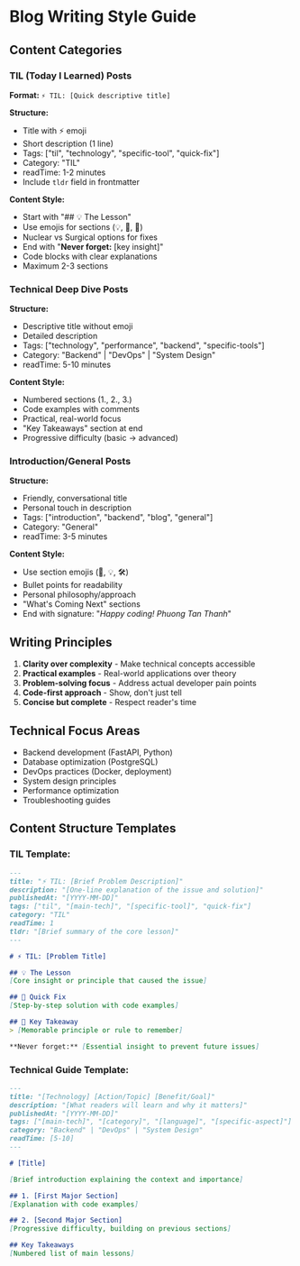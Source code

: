# Blog Writing Style Guide

## Content Categories

### TIL (Today I Learned) Posts
**Format:** `⚡ TIL: [Quick descriptive title]`

**Structure:**
- Title with ⚡ emoji
- Short description (1 line)
- Tags: ["til", "technology", "specific-tool", "quick-fix"]
- Category: "TIL"
- readTime: 1-2 minutes
- Include `tldr` field in frontmatter

**Content Style:**
- Start with "## 💡 The Lesson" 
- Use emojis for sections (💡, 🔧, 🎯)
- Nuclear vs Surgical options for fixes
- End with "**Never forget:** [key insight]"
- Code blocks with clear explanations
- Maximum 2-3 sections

### Technical Deep Dive Posts
**Structure:**
- Descriptive title without emoji
- Detailed description
- Tags: ["technology", "performance", "backend", "specific-tools"]
- Category: "Backend" | "DevOps" | "System Design"
- readTime: 5-10 minutes

**Content Style:**
- Numbered sections (1., 2., 3.)
- Code examples with comments
- Practical, real-world focus
- "Key Takeaways" section at end
- Progressive difficulty (basic → advanced)

### Introduction/General Posts
**Structure:**
- Friendly, conversational title
- Personal touch in description
- Tags: ["introduction", "backend", "blog", "general"]
- Category: "General"
- readTime: 3-5 minutes

**Content Style:**
- Use section emojis (🚀, 💡, 🛠️)
- Bullet points for readability
- Personal philosophy/approach
- "What's Coming Next" sections
- End with signature: "*Happy coding!* *Phuong Tan Thanh*"

## Writing Principles

1. **Clarity over complexity** - Make technical concepts accessible
2. **Practical examples** - Real-world applications over theory
3. **Problem-solving focus** - Address actual developer pain points
4. **Code-first approach** - Show, don't just tell
5. **Concise but complete** - Respect reader's time

## Technical Focus Areas
- Backend development (FastAPI, Python)
- Database optimization (PostgreSQL)
- DevOps practices (Docker, deployment)
- System design principles
- Performance optimization
- Troubleshooting guides

## Content Structure Templates

### TIL Template:
```markdown
---
title: "⚡ TIL: [Brief Problem Description]"
description: "[One-line explanation of the issue and solution]"
publishedAt: "[YYYY-MM-DD]"
tags: ["til", "[main-tech]", "[specific-tool]", "quick-fix"]
category: "TIL"
readTime: 1
tldr: "[Brief summary of the core lesson]"
---

# ⚡ TIL: [Problem Title]

## 💡 The Lesson
[Core insight or principle that caused the issue]

## 🔧 Quick Fix
[Step-by-step solution with code examples]

## 🎯 Key Takeaway
> [Memorable principle or rule to remember]

**Never forget:** [Essential insight to prevent future issues]
```

### Technical Guide Template:
```markdown
---
title: "[Technology] [Action/Topic] [Benefit/Goal]"
description: "[What readers will learn and why it matters]"
publishedAt: "[YYYY-MM-DD]"
tags: ["[main-tech]", "[category]", "[language]", "[specific-aspect]"]
category: "Backend" | "DevOps" | "System Design"
readTime: [5-10]
---

# [Title]

[Brief introduction explaining the context and importance]

## 1. [First Major Section]
[Explanation with code examples]

## 2. [Second Major Section]
[Progressive difficulty, building on previous sections]

## Key Takeaways
[Numbered list of main lessons]
``` 